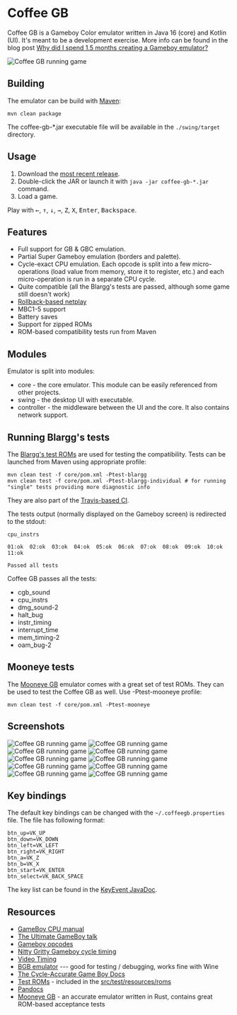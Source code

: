 # Coffee GB

Coffee GB is a Gameboy Color emulator written in Java 16 (core) and Kotlin (UI). It's meant to be a development exercise. More info can be found in the blog post [Why did I spend 1.5 months creating a Gameboy emulator?](http://blog.rekawek.eu/2017/02/09/coffee-gb/)

![Coffee GB running game](doc/tetris.gif)

## Building

The emulator can be build with [Maven](https://maven.apache.org/):

    mvn clean package

The coffee-gb-*.jar executable file will be available in the `./swing/target` directory.

## Usage

1. Download the [most recent release](https://github.com/trekawek/coffee-gb/releases).
2. Double-click the JAR or launch it with `java -jar coffee-gb-*.jar` command.
3. Load a game.

Play with <kbd>&larr;</kbd>, <kbd>&uarr;</kbd>, <kbd>&darr;</kbd>, <kbd>&rarr;</kbd>, <kbd>Z</kbd>, <kbd>X</kbd>, <kbd>Enter</kbd>, <kbd>Backspace</kbd>.

## Features

* Full support for GB & GBC emulation.
* Partial Super Gameboy emulation (borders and palette).
* Cycle-exact CPU emulation. Each opcode is split into a few micro-operations (load value from memory, store it to register, etc.) and each micro-operation is run in a separate CPU cycle.
* Quite compatible (all the Blargg's tests are passed, although some game still doesn't work)
* [Rollback-based netplay](https://blog.rekawek.eu/2025/07/26/rollback-netplay-gb/) 
* MBC1-5 support
* Battery saves
* Support for zipped ROMs
* ROM-based compatibility tests run from Maven

## Modules

Emulator is split into modules:

* core - the core emulator. This module can be easily referenced from other projects.
* swing - the desktop UI with executable.
* controller - the middleware between the UI and the core. It also contains network support.

## Running Blargg's tests

The [Blargg's test ROMs](http://gbdev.gg8.se/wiki/articles/Test_ROMs) are used for testing the compatibility. Tests can be launched from Maven using appropriate profile:

    mvn clean test -f core/pom.xml -Ptest-blargg
    mvn clean test -f core/pom.xml -Ptest-blargg-individual # for running "single" tests providing more diagnostic info

They are also part of the [Travis-based CI](https://travis-ci.org/trekawek/coffee-gb).

The tests output (normally displayed on the Gameboy screen) is redirected to the stdout:

```
cpu_instrs

01:ok  02:ok  03:ok  04:ok  05:ok  06:ok  07:ok  08:ok  09:ok  10:ok  11:ok

Passed all tests
```

Coffee GB passes all the tests:

* cgb_sound
* cpu_instrs
* dmg_sound-2
* halt_bug
* instr_timing
* interrupt_time
* mem_timing-2
* oam_bug-2

## Mooneye tests

The [Mooneye GB](https://github.com/Gekkio/mooneye-gb) emulator comes with a great set of test ROMs. They can be used to test the Coffee GB as well. Use -Ptest-mooneye profile:

    mvn clean test -f core/pom.xml -Ptest-mooneye

## Screenshots

![Coffee GB running game](doc/screenshot1.png)
![Coffee GB running game](doc/screenshot2.png)
![Coffee GB running game](doc/screenshot3.png)
![Coffee GB running game](doc/screenshot4.png)
![Coffee GB running game](doc/screenshot5.png)
![Coffee GB running game](doc/screenshot6.png)
![Coffee GB running game](doc/screenshot7.png)
![Coffee GB running game](doc/screenshot8.png)
![Coffee GB running game](doc/screenshot9.png)
![Coffee GB running game](doc/screenshot10.png)

## Key bindings

The default key bindings can be changed with the `~/.coffeegb.properties` file. The file has following format:

```
btn_up=VK_UP
btn_down=VK_DOWN
btn_left=VK_LEFT
btn_right=VK_RIGHT
btn_a=VK_Z
btn_b=VK_X
btn_start=VK_ENTER
btn_select=VK_BACK_SPACE
```

The key list can be found in the [KeyEvent JavaDoc](https://docs.oracle.com/javase/10/docs/api/java/awt/event/KeyEvent.html#field.summary).

## Resources

* [GameBoy CPU manual](http://marc.rawer.de/Gameboy/Docs/GBCPUman.pdf)
* [The Ultimate GameBoy talk](https://www.youtube.com/watch?v=HyzD8pNlpwI)
* [Gameboy opcodes](http://pastraiser.com/cpu/gameboy/gameboy_opcodes.html)
* [Nitty Gritty Gameboy cycle timing](http://blog.kevtris.org/blogfiles/Nitty%20Gritty%20Gameboy%20VRAM%20Timing.txt)
* [Video Timing](https://github.com/jdeblese/gbcpu/wiki/Video-Timing)
* [BGB emulator](http://bgb.bircd.org/) --- good for testing / debugging, works fine with Wine
* [The Cycle-Accurate Game Boy Docs](https://github.com/AntonioND/giibiiadvance/tree/master/docs)
* [Test ROMs](http://slack.net/~ant/old/gb-tests/) - included in the [src/test/resources/roms](src/test/resources/roms)
* [Pandocs](http://bgb.bircd.org/pandocs.htm)
* [Mooneye GB](https://github.com/Gekkio/mooneye-gb) - an accurate emulator written in Rust, contains great ROM-based acceptance tests

